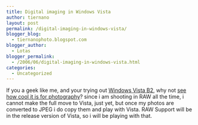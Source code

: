 ```yaml
---
title: Digital imaging in Windows Vista
author: tiernano
layout: post
permalink: /digital-imaging-in-windows-vista/
blogger_blog:
  - tiernanophoto.blogspot.com
blogger_author:
  - Lotas
blogger_permalink:
  - /2006/06/digital-imaging-in-windows-vista.html
categories:
  - Uncategorized
---
```

If you a geek like me, and your trying out [Windows Vista B2][1], why not [see how cool it is for photography][2]? since i am shooting in RAW all the time, i cannot make the full move to Vista, just yet, but once my photos are converted to JPEG i do copy them and play with Vista. RAW Support will be in the release version of Vista, so i will be playing with that.

 [1]: http://blog.lotas-smartman.net/archive/2006/06/08/12550.aspx
 [2]: http://www.microsoft.com/windowsvista/community/digitalimaging.mspx